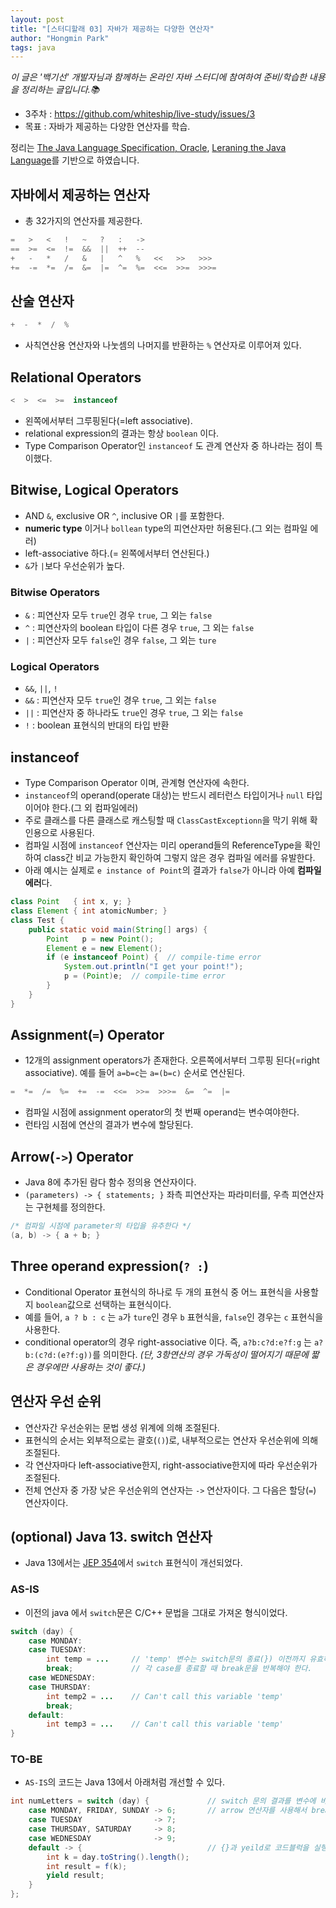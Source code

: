 ```yaml
---
layout: post
title: "[스터디할래 03] 자바가 제공하는 다양한 연산자"
author: "Hongmin Park"
tags: java
---
```

*이 글은 '백기선' 개발자님과 함께하는 온라인 자바 스터디에 참여하여 준비/학습한 내용을 정리하는 글입니다.📚*
- 3주차 : https://github.com/whiteship/live-study/issues/3
- 목표 : 자바가 제공하는 다양한 연산자를 학습.

정리는 [The Java Language Specification, Oracle](https://docs.oracle.com/javase/specs/jls/se8/html/index.html), [Leraning the Java Language](https://docs.oracle.com/javase/tutorial/java/nutsandbolts/operators.html)를 기반으로 하였습니다.

## 자바에서 제공하는 연산자
- 총 32가지의 연산자를 제공한다.

```java
=   >   <   !   ~   ?   :   ->
==  >=  <=  !=  &&  ||  ++  --
+   -   *   /   &   |   ^   %   <<   >>   >>>
+=  -=  *=  /=  &=  |=  ^=  %=  <<=  >>=  >>>=
```

## 산술 연산자
```java
+  -  *  /  %
```
- 사칙연산용 연산자와 나눗셈의 나머지를 반환하는 `%` 연산자로 이루어져 있다. 

## Relational Operators
```java
<  >  <=  >=  instanceof
```
- 왼쪽에서부터 그루핑된다(=left associative).
- relational expression의 결과는 항상 `boolean` 이다. 
- Type Comparison Operator인 `instanceof` 도 관계 연산자 중 하나라는 점이 특이했다. 

## Bitwise, Logical Operators
- AND `&`, exclusive OR `^`, inclusive OR `|`를 포함한다. 
- **numeric type** 이거나 `bollean` type의 피연산자만 허용된다.(그 외는 컴파일 에러)
- left-associative 하다.(= 왼쪽에서부터 연산된다.)
- `&`가 `|`보다 우선순위가 높다.

### Bitwise Operators
- `&` : 피연산자 모두 `true`인 경우 `true`, 그 외는 `false`
- `^` : 피연산자의 boolean 타입이 다른 경우 `true`, 그 외는 `false`
- `|` : 피연산자 모두 `false`인 경우 `false`, 그 외는 `ture`

### Logical Operators
- `&&`, `||`, `!`
- `&&` : 피연산자 모두 `true`인 경우 `true`, 그 외는 `false`
- `||` : 피연산자 중 하나라도 `true`인 경우 `true`, 그 외는 `false`
- `!` : boolean 표현식의 반대의 타입 반환

## instanceof
- Type Comparison Operator 이며, 관계형 연산자에 속한다.
- `instanceof`의 operand(operate 대상)는 반드시 레터런스 타입이거나 `null` 타입이어야 한다.(그 외 컴파일에러)
- 주로 클래스를 다른 클래스로 캐스팅할 때 `ClassCastExceptionn`을 막기 위해 확인용으로 사용된다. 
- 컴파일 시점에 `instanceof` 연산자는 미리 operand들의 ReferenceType을 확인하여 class간 비교 가능한지 확인하여 그렇지 않은 경우 컴파일 에러를 유발한다.
- 아래 예시는 실제로 `e instance of Point`의 결과가 `false`가 아니라 아예 **컴파일에러**다. 
```java
class Point   { int x, y; }
class Element { int atomicNumber; }
class Test {
    public static void main(String[] args) {
        Point   p = new Point();
        Element e = new Element();
        if (e instanceof Point) {  // compile-time error
            System.out.println("I get your point!");
            p = (Point)e;  // compile-time error
        }
    }
}
```


## Assignment(`=`) Operator
- 12개의 assignment operators가 존재한다. 오른쪽에서부터 그루핑 된다(=right associative). 예를 들어 `a=b=c`는 `a=(b=c)` 순서로 연산된다. 
```java
=  *=  /=  %=  +=  -=  <<=  >>=  >>>=  &=  ^=  |=
```
- 컴파일 시점에 assignment operator의 첫 번째 operand는 변수여야한다. 
- 런타임 시점에 연산의 결과가 변수에 할당된다.

## Arrow(`->`) Operator
- Java 8에 추가된 람다 함수 정의용 연산자이다.
- `(parameters) -> { statements; }` 좌측 피연산자는 파라미터를, 우측 피연산자는 구현체를 정의한다. 
```java
/* 컴파일 시점에 parameter의 타입을 유추한다 */
(a, b) -> { a + b; }
```

## Three operand expression(`? :`)
- Conditional Operator 표현식의 하나로 두 개의 표현식 중 어느 표현식을 사용할 지 `boolean`값으로 선택하는 표현식이다.
- 예를 들어, `a ? b : c` 는 `a`가 `ture`인 경우 `b` 표현식을, `false`인 경우는 `c` 표현식을 사용한다.
- conditional operator의 경우 right-associative 이다. 즉, `a?b:c?d:e?f:g` 는 `a?b:(c?d:(e?f:g))`를 의미한다. *(단, 3항연산의 경우 가독성이 떨어지기 때문에 짧은 경우에만 사용하는 것이 좋다.)*

## 연산자 우선 순위
- 연산자간 우선순위는 문법 생성 위계에 의해 조절된다. 
- 표현식의 순서는 외부적으로는 괄호(`()`)로, 내부적으로는 연산자 우선순위에 의해 조절된다.
- 각 연산자마다 left-associative한지, right-associative한지에 따라 우선순위가 조절된다.
- 전체 연산자 중 가장 낮은 우선순위의 연산자는 `->` 연산자이다. 그 다음은 할당(`=`) 연산자이다.

## (optional) Java 13. switch 연산자
- Java 13에서는 [JEP 354](https://openjdk.java.net/jeps/354)에서 `switch` 표현식이 개선되었다. 

### AS-IS
- 이전의 java 에서 `switch`문은 C/C++ 문법을 그대로 가져온 형식이었다.
```java
switch (day) {
    case MONDAY:
    case TUESDAY:
        int temp = ...     // 'temp' 변수는 switch문의 종료(}) 이전까지 유효하기 때문에 다음 case 문에서 계속 사용할 수 없다.
        break;			   // 각 case를 종료할 때 break문을 반복해야 한다.
    case WEDNESDAY:
    case THURSDAY:
        int temp2 = ...    // Can't call this variable 'temp'
        break;
    default:
        int temp3 = ...    // Can't call this variable 'temp'
}
```

### TO-BE
- `AS-IS`의 코드는 Java 13에서 아래처럼 개선할 수 있다.
```java
int numLetters = switch (day) {				// switch 문의 결과를 변수에 바로 할당할 수 있다. 
    case MONDAY, FRIDAY, SUNDAY -> 6;		// arrow 연산자를 사용해서 break문 없이 코드블럭을 실행하고 종료한다.
    case TUESDAY                -> 7;	
    case THURSDAY, SATURDAY     -> 8;
    case WEDNESDAY              -> 9;
    default -> {							// {}과 yeild로 코드블럭을 실행하고 결과값을 반환할 수 있다.
        int k = day.toString().length();
        int result = f(k);
        yield result;
    }
};
```
